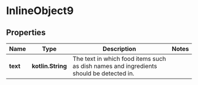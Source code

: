 
# InlineObject9

## Properties
Name | Type | Description | Notes
------------ | ------------- | ------------- | -------------
**text** | **kotlin.String** | The text in which food items such as dish names and ingredients should be detected in. | 



